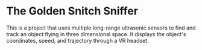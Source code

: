 # The Golden Snitch Sniffer
This is a project that uses multiple long-range ultrasonic sensors to find and track
an object flying in three dimensional space. It displays the object's coordinates,
speed, and trajectory through a VR headset.


